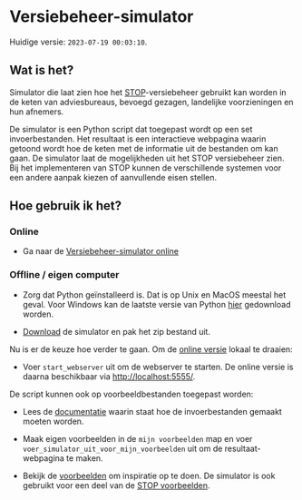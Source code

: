 # Versiebeheer-simulator

Huidige versie: `2023-07-19 00:03:10`.

## Wat is het?
Simulator die laat zien hoe het [STOP](https://koop.gitlab.io/STOP/voorinzage/standaard-preview-b/)-versiebeheer gebruikt kan worden in de keten van adviesbureaus, bevoegd gezagen, landelijke voorzieningen en hun afnemers.

De simulator is een Python script dat toegepast wordt op een set invoerbestanden. Het resultaat is een interactieve webpagina waarin getoond wordt hoe de keten met de informatie uit de bestanden om kan gaan. De simulator laat de mogelijkheden uit het STOP versiebeheer zien. Bij het implementeren van STOP kunnen de verschillende systemen voor een andere aanpak kiezen of aanvullende eisen stellen.

## Hoe gebruik ik het?

### Online

- Ga naar de [Versiebeheer-simulator online](https://versiebeheer-simulator.vercel.app/)

### Offline / eigen computer
- Zorg dat Python geïnstalleerd is. Dat is op Unix en MacOS meestal het geval. Voor Windows kan de laatste versie van Python [hier](https://www.python.org/downloads/) gedownload worden.

- [Download](download.zip) de simulator en pak het zip bestand uit.

Nu is er de keuze hoe verder te gaan. Om de [online versie](https://versiebeheer-simulator.vercel.app/) lokaal te draaien:

- Voer `start_webserver` uit om de webserver te starten. De online versie is daarna beschikbaar via [http://localhost:5555/](http://localhost:5555/).

De script kunnen ook op voorbeeldbestanden toegepast worden:

- Lees de [documentatie](../../wiki) waarin staat hoe de invoerbestanden gemaakt moeten worden.

- Maak eigen voorbeelden in de `mijn voorbeelden` map en voer `voer_simulator_uit_voor_mijn_voorbeelden` uit om de resultaat-webpagina te maken.

- Bekijk de [voorbeelden](broncode/simulator/voorbeelden) om inspiratie op te doen. De simulator is ook gebruikt voor een deel van de [STOP voorbeelden](https://gitlab.com/koop/STOP/voorinzage/standaard-preview-b/-/tree/master/voorbeelden).


